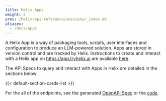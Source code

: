 ```yaml
---
title: Helix Apps
weight: 2
prev: /helix/api-reference/sessions/_index.md
aliases:
  - /docs/apps
---
```


A Helix App is a way of packaging tools, scripts, user interfaces and configuration to produce an LLM-powered solution. Apps are stored in version control and are tracked by Helix. Instructions to create and interact with a Helix app on https://app.tryhelix.ai are available [here](/helix/getting-started/_index.md).

The API Specs to query and interact with Apps in Helix are detailed in the sections below

{{< default-section-cards-list >}}

For the all of the endpoints, see the generated [OpenAPI Spec](https://github.com/helixml/helix/blob/main/api/pkg/server/swagger.yaml) or the [code](https://github.com/helixml/helix/blob/main/api/pkg/server/server.go#L81-L215).